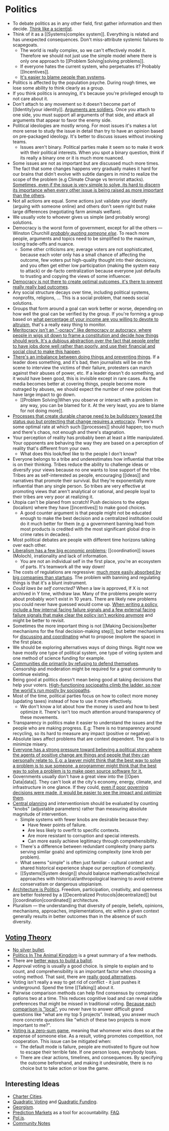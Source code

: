 # Politics

- To debate politics as in any other field, first gather information and then decide. [Think like a scientist](https://waitbutwhy.com/2019/09/thinking-ladder.html).
- Think of it as a [[Systems|complex system]]. Everything is related and has unexpected consequences. Don't miss-attribute systemic failures to scapegoats.
  - The world is really complex, so we can't effectively model it. Therefore we should not just use the simple model where there is only one approach to [[Problem Solving|solving problems]].
  - If everyone hates the current system, who perpetuates it? Probably [[Incentives]].
  - [It's easier to blame people than systems](https://youtu.be/aPhrTOg1RUk).
- Politics is affected by the population psyche. During rough times, we lose some ability to think clearly as a group.
- If you think politics is annoying, it's because you're privileged enough to not care about it.
- Don't attach to any movement so it doesn't become part of [[Identity|your identity]]. [Arguments are soldiers](https://www.lesswrong.com/posts/9weLK2AJ9JEt2Tt8f/politics-is-the-mind-killer). Once you attach to one side, you must support all arguments of that side, and attack all arguments that appear to favor the enemy side.
- Political ideologies are mostly wrong. For most issues it's makes a lot more sense to study the issue in detail than try to have an opinion based on pre-packaged ideology. It's better to discuss issues without invoking teams.
  - Issues aren't binary. Political parties make it seem so to make it work with their political interests. When you spot a binary question, think if its really a binary one or it is much more nuanced.
- Some issues are not as important but are discussed much more times. The fact that some changes happens very gradually makes it hard for our brains that didn't evolve with subtle dangers in mind to realize the scope of the problem (e.g Climate Change vs terrorist attacks). [Sometimes, even if the issue is very simple to solve, its hard to discern its importance when every other issue is being raised as more important than the others](https://slatestarcodex.com/2017/11/30/book-review-inadequate-equilibria/).
- Not all actions are equal. Some actions just validate your identify (arguing with someone online) and others don't seem right but make large differences (negotiating farm animals welfare).
- We usually vote to whoever gives us simple (and probably wrong) solutions.
- Democracy is the worst form of government, except for all the others — Winston Churchill [_probably quoting someone else_](https://richardlangworth.com/worst-form-of-government). To reach more people, arguments and topics need to be simplified to the maximum, losing trade-offs and nuance.
  - Some other criticisms are; average voters are not sophisticated, because each voter only has a small chance of affecting the outcome, few voters put high-quality thought into their decisions, and you often get either low participation (making the system easy to attack) or de-facto centralization because everyone just defaults to trusting and copying the views of some influencer.
- [Democracy is not there to create optimal outcomes, it's there to prevent really really bad outcomes](https://x.com/VitalikButerin/status/1887221268816273595).
- Any social structure decays over time, including political systems, nonprofits, religions, ... This is a social problem, that needs social solutions.
- Groups that form around a goal can work better or worse, depending on how well the goal can be verified by the group. If you're forming a group based on [what percentage of your income are you willing to devote to altruism](https://www.effectivealtruism.org/), that's a really easy thing to monitor.
- [Meritocracy isn't an "-ocracy" like democracy or autocracy, where people in wigs sit down to frame a constitution and decide how things should work. It's a dubious abstraction over the fact that people prefer to have jobs done well rather than poorly, and use their financial and social clout to make this happen](https://astralcodexten.substack.com/p/book-review-the-cult-of-smart).
- [There's an imbalance between doing things and preventing things](https://astralcodexten.substack.com/p/ezra-klein-on-vetocracy). If a leader does something, and it's bad, then journalists will be on the scene to interview the victims of their failure, protesters can march against their abuses of power, etc. If a leader doesn't do something, and it would have been good, this is invisible except in rare cases. As the media becomes better at covering things, people become more outraged by abuses, we should expect the number of new policies that have large impact to go down.
  - [[Problem Solving|When you observe or interact with a problem in any way, you can be blamed for it. At the very least, you are to blame for not doing more]].
- [Processes that create durable change need to be bulldozery toward the status quo but protecting that change requires a vetocracy](https://vitalik.eth.limo/general/2021/12/19/bullveto.html). There's some optimal rate at which such [[processes]] should happen; too much and there's chaos, not enough and there's stagnation.
- Your perception of reality has probably been at least a little manipulated. Your opponents are behaving the way they are based on a perception of reality that's different from your own.
  - What does this look/feel like to the people I don't know?
- Everyone belongs to a tribe and underestimates how influential that tribe is on their thinking. Tribes reduce the ability to challenge ideas or diversify your views because no one wants to lose support of the tribe. Tribes are as self-interested as people, encouraging [[ideas]] and narratives that promote their survival. But they're exponentially more influential than any single person. So tribes are very effective at promoting views that aren't analytical or rational, and people loyal to their tribes are very poor at realizing it.
- Utopia can't be planed from scratch! Push decisions to the edges (localism) where they have [[incentives]] to make good choices.
  - A good counter argument is that people might not be educated enough to make the best decision and a centralized institution could do it much better for them (e.g: a government banning lead from most products is credited with the most significant global drop in crime rates in decades).
- Most political debates are people with different time horizons talking over each other.
- [Liberalism has a few big economic problems](https://slatestarcodex.com/2017/02/22/repost-the-non-libertarian-faq/); [[coordination]] issues (Moloch), irrationality and lack of information.
  - You are not an individual self in the first place, you're an ecosystem of parts. It's teamwork all the way down!
- The costs of regulations are regressive: [much more easily absorbed by big companies than startups](https://slatestarcodex.com/2013/12/08/a-something-sort-of-like-left-libertarianism-ist-manifesto/). The problem with banning and regulating things is that it's a blunt instrument.
- _Could laws be self corrected?_ When a law is approved, If X is not archived in Y time, withdraw law. Many of the problems people worry about probably won't exist in 10 years. There are likely new problems you could never have guessed would come up. [When writing a policy, include a few internal facing failure signals and a few external facing failure signals that make clear the policy isn't working anymore](https://bellmar.medium.com/the-death-of-process-cdb0151a41fe) and might be better to revisit.
- Sometimes the more important thing is not [[Making Decisions|better mechanisms for the final decision-making step]], but better mechanisms for [discussing and coordinating](https://twitter.com/VitalikButerin/status/1433396553591320578) what to propose (explore the space) in the first place.
- We should be exploring alternatives ways of doing things. Right now we have mostly one type of political system, one type of voting system and one method of science funding for example.
- [Communities die primarily by refusing to defend themselves](https://www.lesswrong.com/posts/tscc3e5eujrsEeFN4/well-kept-gardens-die-by-pacifism). Censorship and moderation might be required for a great community to continue existing.
- Being good at politics doesn't mean being good at taking decisions that help your voters. [High-functioning sociopaths climb the ladder, so now the world's run mostly by sociopaths](https://www.ribbonfarm.com/2009/10/07/the-gervais-principle-or-the-office-according-to-the-office/).
- Most of the time, political parties focus on how to collect more money (updating taxes) instead of how to use it more effectively.
  - We don't know a lot about how the money is used and how to best optimize it. There's isn't too much attention around transparency of these movements.
- Transparency in politics make it easier to understand the issues and the people who are making progress. E.g: There is no transparency around recycling, so its hard to measure any impact (positive or negative).
- Absolute laws affect problems that are context dependent. The goal is to minimize misery.
- [Everyone has a strong pressure toward believing a political story where the agents of positive change are things and people that they can personally relate to. E.g: a lawyer might think that the best way to solve a problem is to sue someone, a programmer might think that the best way to solve a problem is to make open source software for it.](https://80000hours.org/podcast/episodes/vitalik-buterin-techno-optimism/)
- Governments usually don't have a great view into the [[Open Data|data]]. They can't look at the city's economy, energy, climate, and infrastructure in one glance. If they could, [even if poor governing decisions were made, it would be easier to see the impact and optimize them](https://magis.substack.com/p/simcity-and-data-commons).
- [Central planning](https://vitalik.eth.limo/general/2018/11/25/central_planning.html) and interventionism should be evaluated by counting "knobs" (adjustable parameters) rather than measuring absolute magnitude of intervention.
  - Simple systems with fewer knobs are desirable because they:
    - Have fewer points of failure.
    - Are less likely to overfit to specific contexts.
    - Are more resistant to corruption and special interests.
    - Can more easily achieve legitimacy through comprehensibility.
  - There's a difference between redundant complexity (many parts serving similar goals) and optimizing complexity (one knob per problem).
  - What seems "simple" is often just familiar - cultural context and shared historical experience shape our perception of complexity.
  - [[Systems|System design]] should balance mathematical/technical approaches with historical/anthropological learning to avoid extreme conservatism or dangerous utopianism.
- [Architecture is Politics](https://web.archive.org/web/20070607161518/blog.kapor.com/?p=29). Freedom, participation, creativity, and openness are better fostered by a [[Decentralized Protocols|decentralized]] but [[coordination|coordinated]] architecture.
- Pluralism — the understanding that diversity of people, beliefs, opinions, mechanisms, approaches, implementations, etc within a given context generally results in better outcomes than in the absence of such diversity.

## [Voting Theory](https://www.lesswrong.com/posts/D6trAzh6DApKPhbv4/a-voting-theory-primer-for-rationalists)

- [No silver bullet](https://en.wikipedia.org/wiki/Arrow%27s_impossibility_theorem).
- [Politics In The Animal Kingdom](http://www.cgpgrey.com/politics-in-the-animal-kingdom/) is a great summary of a few methods.
- There are [better ways to build a ballot](https://ncase.me/ballot/).
- Approval voting is usually a good choice. Is simple to explain and to count, and comprehensibility is an important factor when choosing a voting method. That said, there are [really good alternatives](http://web.archive.org/web/20250217062512/https://electionscience.github.io/vse-sim/VSEbasic).
- Voting isn't really a way to get rid of conflict - it just pushes it underground. Spend the time [[Talking]] about it.
- Pairwise comparison methods can help find consensus by comparing options two at a time. This reduces cognitive load and can reveal subtle preferences that might be missed in traditional voting. [Because each comparison is "local"](https://deepfunding.org/), you never have to answer difficult grand questions like "what are my top 5 projects". Instead, you answer much more concrete questions like "which of these two projects is more important to me?".
- [Voting is a zero-sum game](https://nadia.xyz/voting), meaning that whomever wins does so at the expense of someone else. As a result, voting promotes competition, not cooperation. This issue can be mitigated when:
  - The default mode is failure, people are motivated to figure out how to escape their terrible fate. If one person loses, everybody loses.
  - There are clear actions, timelines, and consequences. By specifying the outcome beforehand, and making it undesirable, there is no choice but to take action or lose the game.

## Interesting Ideas

- [Charter Cities](https://youtu.be/mSHBma0Ithk).
- [Quadratic Voting](http://ericposner.com/quadratic-voting/) and [Quadratic Funding](https://wtfisqf.com/).
- [Georgism](https://astralcodexten.substack.com/p/your-book-review-progress-and-poverty).
- [Prediction Markets](https://astralcodexten.substack.com/p/instead-of-pledging-to-change-the) as a tool for accountability. [FAQ](https://astralcodexten.substack.com/p/prediction-market-faq).
- [Pol.is](https://pol.is/home).
- [Community Notes](https://communitynotes.x.com/guide/en/about/introduction)
